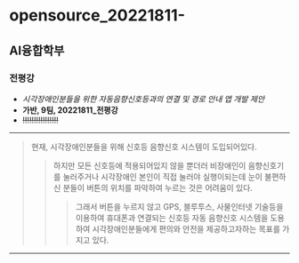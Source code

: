 # opensource_20221811-
## AI융합학부
### 전평강
* *시각장애인분들을 위한 자동음향신호등과의 연결 및 경로 안내 앱 개발 제안*
* **가반, 9팀, 20221811_전평강**
* ~~!!!!!!!!!!!!!!!!~~
---
> 현재, 시각장애인분들을 위해 신호등 음향신호 시스템이 도입되어있다.
>> 하지만 모든 신호등에 적용되어있지 않을 뿐더러 비장애인이 음향신호기를 눌러주거나 시각장애인 본인이 직접 눌러야 실행이되는데 눈이 불편하신 분들이 버튼의 위치를 파악하여 누르는 것은 어려움이 있다.
>>> 그래서 버튼을 누르지 않고 GPS, 블루투스, 사물인터넷 기술등을 이용하여 휴대폰과 연결되는 신호등 자동 음향신호 시스템을 도용하여 시각장애인분들에게 편의와 안전을 제공하고자하는 목표를 가지고 있다.
***
